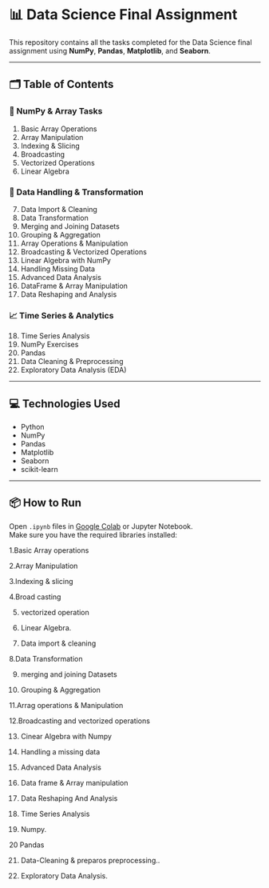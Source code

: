 # 📊 Data Science Final Assignment

This repository contains all the tasks completed for the Data Science final assignment using **NumPy**, **Pandas**, **Matplotlib**, and **Seaborn**.

---

## 🗂️ Table of Contents

### 🧮 NumPy & Array Tasks
1. Basic Array Operations  
2. Array Manipulation  
3. Indexing & Slicing  
4. Broadcasting  
5. Vectorized Operations  
6. Linear Algebra  

### 🧹 Data Handling & Transformation
7. Data Import & Cleaning  
8. Data Transformation  
9. Merging and Joining Datasets  
10. Grouping & Aggregation  
11. Array Operations & Manipulation  
12. Broadcasting & Vectorized Operations  
13. Linear Algebra with NumPy  
14. Handling Missing Data  
15. Advanced Data Analysis  
16. DataFrame & Array Manipulation  
17. Data Reshaping and Analysis  

### 📈 Time Series & Analytics
18. Time Series Analysis  
19. NumPy Exercises  
20. Pandas  
21. Data Cleaning & Preprocessing  
22. Exploratory Data Analysis (EDA)  

---

## 💻 Technologies Used

- Python
- NumPy
- Pandas
- Matplotlib
- Seaborn
- scikit-learn

---

## 📦 How to Run

Open `.ipynb` files in [Google Colab](https://colab.research.google.com/) or Jupyter Notebook.  
Make sure you have the required libraries installed:

1.Basic Array operations

2.Array Manipulation

3.Indexing & slicing

4.Broad casting

5. vectorized operation

6. Linear Algebra.

7. Data import & cleaning

8.Data Transformation

9. merging and joining Datasets

10. Grouping & Aggregation

11.Arrag operations & Manipulation

12.Broadcasting and vectorized operations

13. Cinear Algebra with Numpy

14. Handling a missing data

15. Advanced Data Analysis

16) Data frame & Array manipulation

17. Data Reshaping And Analysis
18.  Time Series Analysis

29. Numpy.

20 Pandas

21. Data-Cleaning & preparos preprocessing..

22. Exploratory Data Analysis.

